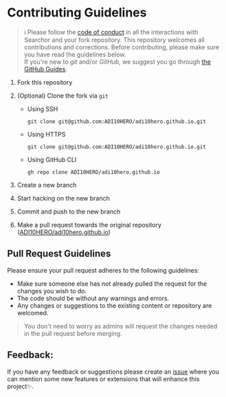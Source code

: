 # Contributing Guidelines

> :information_source: Please follow the [code of conduct](CODE_OF_CONDUCT.md) in all the interactions with Searchor and your fork repository.
This repository welcomes all contributions and corrections. Before contributing, please make sure you have read the guidelines below. <br>
If you're new to _git_ and/or _GitHub_, we suggest you go through [the GitHub Guides](https://guides.github.com/introduction/flow/).
1. Fork this repository
2. (Optional) Clone the fork via `git`
   - Using SSH

     ```shell
     git clone git@github.com:ADI10HERO/adi10hero.github.io.git
     ```

   - Using HTTPS

     ```shell
     git clone git@github.com:ADI10HERO/adi10hero.github.io.git
     ```

   - Using GitHub CLI

     ```shell
     gh repo clone ADI10HERO/adi10hero.github.io
     ```

3. Create a new branch 
4. Start hacking on the new branch
5. Commit and push to the new branch
6. Make a pull request towards the original repository ([ADI10HERO/adi10hero.github.io](https://github.com/ADI10HERO/adi10hero.github.io))

## Pull Request Guidelines

Please ensure your pull request adheres to the following guidelines:

- Make sure someone else has not already pulled the request for the changes you wish to do.
- The code should be without any warnings and errors.
- Any changes or suggestions to the existing content or repository are welcomed.

> You don't need to worry as admins will request the changes needed in the pull request before merging.
## Feedback:

If you have any feedback or suggestions please create an  <a href="https://github.com/ADI10HERO/adi10hero.github.io/issues">issue</a> where you can mention some new features or extensions that will enhance this project✨.

<!-- ------------------------------------------------------------------------------------------------------------------------------------------------------->
